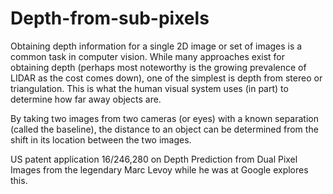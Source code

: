 # Depth-from-sub-pixels

Obtaining depth information for a single 2D image or set of images is a common task in computer vision. While many approaches exist for obtaining depth (perhaps most noteworthy is the growing prevalence of LIDAR as the cost comes down), one of the simplest is depth from stereo or triangulation. This is what the human visual system uses (in part) to determine how far away objects are.

By taking two images from two cameras (or eyes) with a known separation (called the baseline), the distance to an object can be determined from the shift in its location between the two images.

US patent application 16/246,280 on Depth Prediction from Dual Pixel Images from the legendary Marc Levoy while he was at Google explores this.
